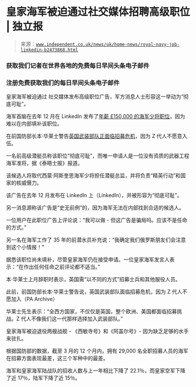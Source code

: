 <!--yml

category: 未分类

date: 2024-05-27 14:33:29

-->

# 皇家海军被迫通过社交媒体招聘高级职位 | 独立报

> 来源：[`www.independent.co.uk/news/uk/home-news/royal-navy-job-linkedin-b2473868.html`](https://www.independent.co.uk/news/uk/home-news/royal-navy-job-linkedin-b2473868.html)

### 获取我们记者在世界各地的免费每日早间头条电子邮件

### 注册免费获取我们的每日早间头条电子邮件

皇家海军被迫通过 社交媒体发布高级职位广告，军方消息人士形容这一举动为“彻底可耻”。

海军首脑在去年 12 月在 LinkedIn 发布了[年薪 £150,000 的海军少将职位](https://www.independent.co.uk/news/ap-grant-shapps-royal-navy-maersk-britain-b2465267.html)，因为难以在内部填补该职位。

在前国防部长本·华莱士警告[英国武装部队正面临招募危机](https://www.independent.co.uk/news/uk/politics/ben-wallace-defence-armed-forces-gen-z-b2473758.html)，因为 Z 代人不愿意入伍。

一名前高级潜艇员称该职位“彻底可耻”，而唯一申请人是一位没有资质的武器工程海军准将，据《泰晤士报》报道。

该候选人将取代西蒙·阿斯奎思海军少将担任潜艇总监，并将负责“精英行动”和国家的核威慑力。

该广告在去年 12 月发布在 LinkedIn 上（LinkedIn），并被形容为“彻底可耻”。

另一消息源称该广告是“史无前例”的，因为海军无法在内部找到合适的候选人。

一位用户在此职位广告上评论说：“我可以做 - 但这广告是骗局吗。应该不是任命的方式。”

另一名在海军工作了 35 年的前潜水员补充说：“我确定我们俄罗斯朋友们会注意到这个小情报！”

据悉该职位尚未填补，尽管皇家海军仍在接受申请。一位皇家海军发言人表示：“在作出任何任命之前评论都不适当。”

本·华莱士上月辞职时表示，英国需“以不同的方式”招募士兵和其他服役人员。

此前，前国防部长本·华莱士警告说，英国武装部队面临招募危机，因为 Z 代人不愿加入（PA Archive）

华莱士先生表示：“全西方国家，不仅仅是英国，整个欧洲、美国都面临招募挑战。Z 代人不像我们这一代那样选择加入武装部队。”

皇家海军被迫退役两艘战舰 - 《西敏寺号》和《阿盖尔号》- 因为缺乏足够的水手来驻扎。

根据国防部的数据，截至 3 月的 12 个月内，拥有 29,000 名全职招募人员的海军在招募方面表现最差，这三个军种中的最差。

海军和皇家海军陆战队的招收人数与上一年相比下降了 22.1％，而皇家空军下降了近 17％，陆军下降了近 15％。
